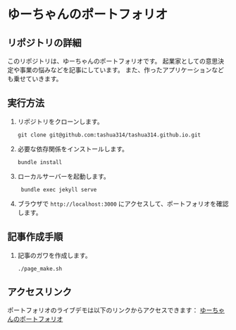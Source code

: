 # ゆーちゃんのポートフォリオ

## リポジトリの詳細
このリポジトリは、ゆーちゃんのポートフォリオです。
起業家としての意思決定や事業の悩みなどを記事にしています。
また、作ったアプリケーションなども乗せていきます。

## 実行方法
1. リポジトリをクローンします。
   ```
   git clone git@github.com:tashua314/tashua314.github.io.git
   ```
2. 必要な依存関係をインストールします。
   ```
   bundle install
   ```
3. ローカルサーバーを起動します。
   ```
    bundle exec jekyll serve
   ```
4. ブラウザで `http://localhost:3000` にアクセスして、ポートフォリオを確認します。

## 記事作成手順
1. 記事のガワを作成します。
   ```
   ./page_make.sh
   ```

## アクセスリンク
ポートフォリオのライブデモは以下のリンクからアクセスできます：
[ゆーちゃんのポートフォリオ](http://tashua314.github.io)